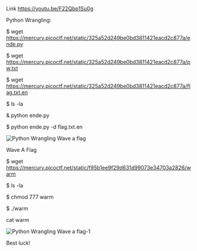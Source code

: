 Link https://youtu.be/F22Qbp1Su0g

Python Wrangling: 

$ wget https://mercury.picoctf.net/static/325a52d249be0bd3811421eacd2c877a/ende.py

$ wget https://mercury.picoctf.net/static/325a52d249be0bd3811421eacd2c877a/pw.txt

$ wget https://mercury.picoctf.net/static/325a52d249be0bd3811421eacd2c877a/flag.txt.en

$ ls -la

& python ende.py

$ python ende.py -d flag.txt.en

![Python Wrangling   Wave a flag](https://user-images.githubusercontent.com/67795345/155924217-69cc4998-b126-4c49-847b-47f84915030a.jpeg)



Wave A Flag 

$ wget https://mercury.picoctf.net/static/f95b1ee9f29d631d99073e34703a2826/warm

$ ls -la

$ chmod 777 warm

$ ./warm

cat warm

![Python Wrangling   Wave a flag-1](https://user-images.githubusercontent.com/67795345/155924296-322ee853-b190-4dfc-a254-19a23f942dbd.jpeg)

Best luck! 
